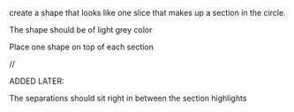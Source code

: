create a shape that looks like one slice that makes up a section in the circle.

The shape should be of light grey color

Place one shape on top of each section

//

ADDED LATER:

The separations should sit right in between the section highlights
